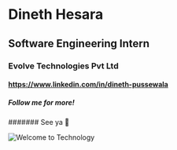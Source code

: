 # Dineth Hesara
## Software Engineering Intern
### Evolve Technologies Pvt Ltd
#### https://www.linkedin.com/in/dineth-pussewala
##### Follow me for more!
####### See ya 👋

![Welcome to Technology](https://thumbs.dreamstime.com/b/neon-sign-welcome-highly-technological-design-98374211.jpg)
